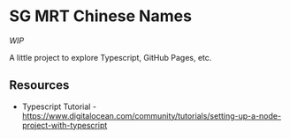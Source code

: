 # SG MRT Chinese Names

_WIP_

A little project to explore Typescript, GitHub Pages, etc.

## Resources
- Typescript Tutorial - https://www.digitalocean.com/community/tutorials/setting-up-a-node-project-with-typescript
